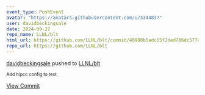 ```yaml
---
event_type: PushEvent
avatar: "https://avatars.githubusercontent.com/u/334483?"
user: davidbeckingsale
date: 2024-09-27
repo_name: LLNL/blt
html_url: https://github.com/LLNL/blt/commit/40980b5adc15f2ded706dc577475d98f9f6b7793
repo_url: https://github.com/LLNL/blt
---
```


<a href='https://github.com/davidbeckingsale' target='_blank'>davidbeckingsale</a> pushed to <a href='https://github.com/LLNL/blt' target='_blank'>LLNL/blt</a>

<small>Add hipcc config to test</small>

<a href='https://github.com/LLNL/blt/commit/40980b5adc15f2ded706dc577475d98f9f6b7793' target='_blank'>View Commit</a>
